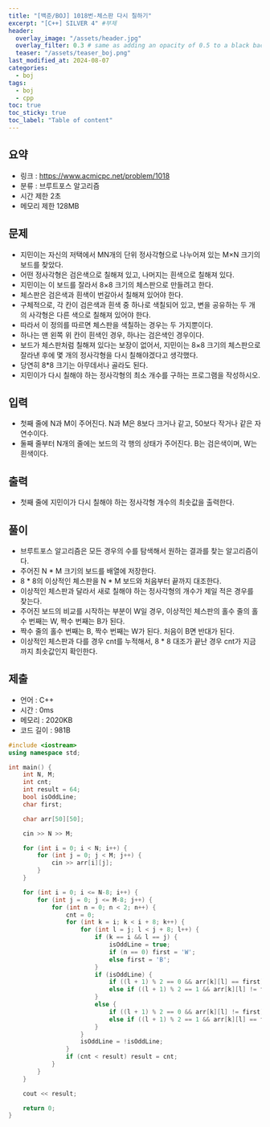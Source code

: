 ```yaml
---
title: "[백준/BOJ] 1018번-체스판 다시 칠하기"
excerpt: "[C++] SILVER 4" #부제
header:
  overlay_image: "/assets/header.jpg"
  overlay_filter: 0.3 # same as adding an opacity of 0.5 to a black background
  teaser: "/assets/teaser_boj.png"
last_modified_at: 2024-08-07
categories:
  - boj
tags:
  - boj
  - cpp
toc: true
toc_sticky: true
toc_label: "Table of content"
---
```

## 요약
* 링크 : <https://www.acmicpc.net/problem/1018>
* 분류 : 브루트포스 알고리즘
* 시간 제한 2초
* 메모리 제한 128MB

## 문제
* 지민이는 자신의 저택에서 MN개의 단위 정사각형으로 나누어져 있는 M×N 크기의 보드를 찾았다.
* 어떤 정사각형은 검은색으로 칠해져 있고, 나머지는 흰색으로 칠해져 있다.
* 지민이는 이 보드를 잘라서 8×8 크기의 체스판으로 만들려고 한다.
* 체스판은 검은색과 흰색이 번갈아서 칠해져 있어야 한다.
* 구체적으로, 각 칸이 검은색과 흰색 중 하나로 색칠되어 있고, 변을 공유하는 두 개의 사각형은 다른 색으로 칠해져 있어야 한다.
* 따라서 이 정의를 따르면 체스판을 색칠하는 경우는 두 가지뿐이다.
* 하나는 맨 왼쪽 위 칸이 흰색인 경우, 하나는 검은색인 경우이다.
* 보드가 체스판처럼 칠해져 있다는 보장이 없어서, 지민이는 8×8 크기의 체스판으로 잘라낸 후에 몇 개의 정사각형을 다시 칠해야겠다고 생각했다.
* 당연히 8*8 크기는 아무데서나 골라도 된다.
* 지민이가 다시 칠해야 하는 정사각형의 최소 개수를 구하는 프로그램을 작성하시오.

## 입력
* 첫째 줄에 N과 M이 주어진다. N과 M은 8보다 크거나 같고, 50보다 작거나 같은 자연수이다.
* 둘째 줄부터 N개의 줄에는 보드의 각 행의 상태가 주어진다. B는 검은색이며, W는 흰색이다.

## 출력
* 첫째 줄에 지민이가 다시 칠해야 하는 정사각형 개수의 최솟값을 출력한다.

## 풀이
* 브루트포스 알고리즘은 모든 경우의 수를 탐색해서 원하는 결과를 찾는 알고리즘이다.
* 주어진 N * M 크기의 보드를 배열에 저장한다.
* 8 * 8의 이상적인 체스판을 N * M 보드와 처음부터 끝까지 대조한다.
* 이상적인 체스판과 달라서 새로 칠해야 하는 정사각형의 개수가 제일 적은 경우를 찾는다.
* 주어진 보드의 비교를 시작하는 부분이 W일 경우, 이상적인 체스판의 홀수 줄의 홀수 번째는 W, 짝수 번째는 B가 된다.
* 짝수 줄의 홀수 번째는 B, 짝수 번째는 W가 된다. 처음이 B면 반대가 된다.
* 이상적인 체스판과 다를 경우 cnt를 누적해서, 8 * 8 대조가 끝난 경우 cnt가 지금까지 최솟값인지 확인한다.

## 제출
* 언어 : C++
* 시간 : 0ms
* 메모리 : 2020KB
* 코드 길이 : 981B

```cpp
#include <iostream>
using namespace std;

int main() {
	int N, M;
	int cnt;
	int result = 64;
	bool isOddLine;
	char first;

	char arr[50][50];

	cin >> N >> M;

	for (int i = 0; i < N; i++) {
		for (int j = 0; j < M; j++) {
			cin >> arr[i][j];
		}
	}

	for (int i = 0; i <= N-8; i++) {
		for (int j = 0; j <= M-8; j++) {
			for (int n = 0; n < 2; n++) {
				cnt = 0;
				for (int k = i; k < i + 8; k++) {
					for (int l = j; l < j + 8; l++) {
						if (k == i && l == j) {
							isOddLine = true;
							if (n == 0) first = 'W';
							else first = 'B';
						}
						if (isOddLine) {
							if ((l + 1) % 2 == 0 && arr[k][l] == first) cnt++;
							else if ((l + 1) % 2 == 1 && arr[k][l] != first) cnt++;
						}
						else {
							if ((l + 1) % 2 == 0 && arr[k][l] != first) cnt++;
							else if ((l + 1) % 2 == 1 && arr[k][l] == first) cnt++;
						}
					}
					isOddLine = !isOddLine;
				}
				if (cnt < result) result = cnt;
			}
		}
	}

	cout << result;

	return 0;
}
```

<!--
왼쪽 정렬 (Default).
{: .text-left}
중앙 정렬
{: .text-center}
오른쪽 정렬
{: .text-right}

마크다운은 줄바꿈을 인식하지 않는다.

줄바꿈을 하기 위해서는 라인 끝에 스페이스를 2번 표기해야 한다.

여러가지 강조 표시 
(기울이기) *single asterisks*, _single underscores_, (굵은글씨) **double asterisks**, __double underscores__, (삭선) ~~cancelline~~

글머리 달기 # 문자 사용
# This is a H1
## This is a H2
### This is a H3

인용문 (단계별 깊이) > 블럭 인용 문자를 사용
ex)
> This is a first blockqute.
>> This is a second blockqute.
>>> This is a third blockqute.

줄바꿈 특수문자 (검은원, 흰색원, 검은네모순서 줄바꿈 특수문자로 출력됨, * 말고 +, -로 써도됨)
* 과자
  * 라면
    * 사탕

코드 인용

일반 코드
```
function test() {
  console.log("notice the blank line before this function?");
}
```
언어별 하이라이트 적용 코드
(루비)
```ruby
require 'redcarpet'
markdown = Redcarpet.new("Hello World!")
puts markdown.to_html
```
(C)
```c
int main() {
  int y = SOME_MACRO_REFERENCE;
  int x = 5 + 6;
  cout << "Hello World! " << x << std::endl();
}
```

(C++)
```cpp
int main() {
  int y = SOME_MACRO_REFERENCE;
  int x = 5 + 6;
  cout << "Hello World! " << x << std::endl();
}
```

(Python)
```python
s = "Python syntax highlighting"
print s
```

수평선 만들기 (아무거나 다됨)
* * *
***
*****
- - -
---------------------------------------

링크
- 링크 표시법 : [Title](link)
ex)
[Google 페이지 링크](https://google.com)
문장 : Google 페이지 링크, 실제 하이퍼링크 : https://google.com로 출력

- 주소 직접 표시법
ex)
<https://google.com>
링크에 하이퍼링크된 후 출력

이미지 삽입
ex)
![](https://devinlife.com/assets/images/bio-photo-keyboard-small.jpg)

이미지 정렬
-가운데 정렬
![](https://devinlife.com/assets/images/bio-photo-keyboard-small.jpg){: .align-center}

표만들기
- 내용 가운데 정렬
| 항목 | 가격 | 개수 |
|:---:|:----:|:----|
| 라면 | 800원 | 10개 |
| 과자 | 900원 | 20개 |

- 내용 좌측/중앙/우측 정렬
| 항목 | 가격 | 개수 |
|:----|:----:|----:|
| 라면 | 800원 | 10개 |
| 과자 | 900원 | 20개 |

-->